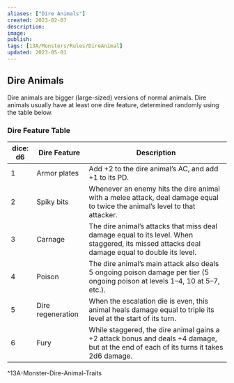 ```yaml
---
aliases: ["Dire Animals"]
created: 2023-02-07
description: 
image: 
publish: 
tags: [13A/Monsters/Rules/DireAnimal]
updated: 2023-05-01
---
```


## Dire Animals

Dire animals are bigger (large-sized) versions of normal animals. Dire animals usually have at least one dire feature, determined randomly using the table below.

### Dire Feature Table

| dice: d6 | **Dire Feature**  | **Description**                                                                                                                               |
|----------|-------------------|-----------------------------------------------------------------------------------------------------------------------------------------------|
| 1        | Armor plates      | Add +2 to the dire animal’s AC, and add +1 to its PD.                                                                                         |
| 2        | Spiky bits        | Whenever an enemy hits the dire animal with a melee attack, deal damage equal to twice the animal’s level to that attacker.                   |
| 3        | Carnage           | The dire animal’s attacks that miss deal damage equal to its level. When staggered, its missed attacks deal damage equal to double its level. |
| 4        | Poison            | The dire animal’s main attack also deals 5 ongoing poison damage per tier (5 ongoing poison at levels 1–4, 10 at 5–7, etc.).                  |
| 5        | Dire regeneration | When the escalation die is even, this animal heals damage equal to triple its level at the start of its turn.                                 |
| 6        | Fury              | While staggered, the dire animal gains a +2 attack bonus and deals +4 damage, but at the end of each of its turns it takes 2d6 damage.        |  
^13A-Monster-Dire-Animal-Traits
